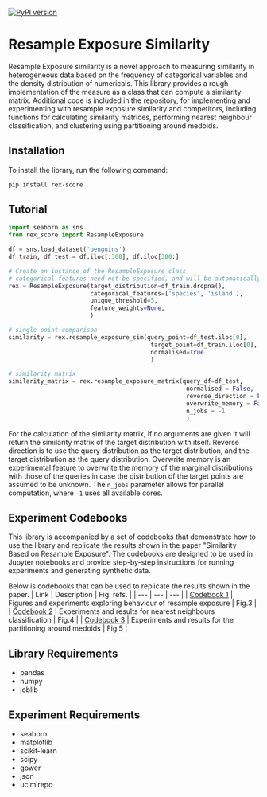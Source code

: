[![PyPI version](https://badge.fury.io/py/rex-score.svg)](https://badge.fury.io/py/rex-score)

# Resample Exposure Similarity

Resample Exposure similarity is a novel approach to measuring similarity in heterogeneous data based on the frequency of categorical variables and the density distribution of numericals. This library provides a rough implementation of the measure as a class that can compute a similarity matrix. Additional code is included in the repository, for implementing and experimenting with resample exposure similarity and competitors, including functions for calculating similarity matrices, performing nearest neighbour classification, and clustering using partitioning around medoids.

## Installation

 To install the library, run the following command:

```bash
pip install rex-score
```

## Tutorial

```	python
import seaborn as sns
from rex_score import ResampleExposure

df = sns.load_dataset('penguins')
df_train, df_test = df.iloc[:300], df.iloc[300:]

# Create an instance of the ResampleExposure class
# categorical features need not be specified, and will be automatically inferred
rex = ResampleExposure(target_distribution=df_train.dropna(),
                       categorical_features=['species', 'island'], 
                       unique_threshold=5, 
                       feature_weights=None,
                       )

# single point comparison
similarity = rex.resample_exposure_sim(query_point=df_test.iloc[0], 
                                        target_point=df_train.iloc[0], 
                                        normalised=True
                                        )

# similarity matrix
similarity_matrix = rex.resample_exposure_matrix(query_df=df_test,
                                                  normalised = False, 
                                                  reverse_direction = False,
                                                  overwrite_memory = False,
                                                  n_jobs = -1
                                                  )
```
For the calculation of the similarity matrix, if no arguments are given it will return the similarity matrix of the target distribution with itself. Reverse direction is to use the query distribution as the target distribution, and the target distribution as the query distribution. Overwrite memory is an experimental feature to overwrite the memory of the marginal distributions with those of the queries in case the distribution of the target points are assumed to be unknown. The `n_jobs` parameter allows for parallel computation, where `-1` uses all available cores. 

## Experiment Codebooks
This library is accompanied by a set of codebooks that demonstrate how to use the library and replicate the results shown in the paper "Similarity Based on Resample Exposure". The codebooks are designed to be used in Jupyter notebooks and provide step-by-step instructions for running experiments and generating synthetic data.
 
Below is codebooks that can be used to replicate the results shown in the paper.
| Link | Description | Fig. refs. |
| --- | --- | --- |
| [Codebook 1](01_dataset_char.ipynb) | Figures and experiments exploring behaviour of resample exposure | Fig.3 |
| [Codebook 2](02_nearest_neighbours.ipynb) | Experiments and results for nearest neighbours classification | Fig.4 |
| [Codebook 3](03_clustering_medoids.ipynb) | Experiments and results for the partitioning around medoids | Fig.5 |


## Library Requirements
- pandas
- numpy
- joblib

## Experiment Requirements
- seaborn
- matplotlib
- scikit-learn
- scipy
- gower
- json
- ucimlrepo
